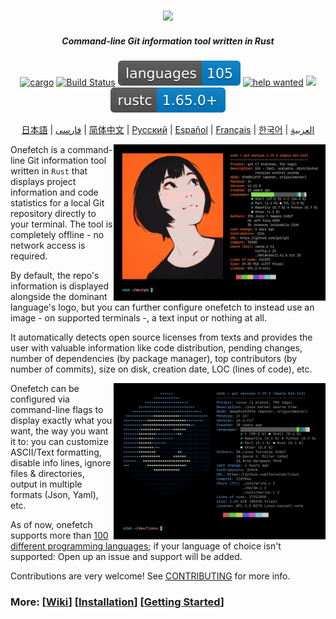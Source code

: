 <h3 align="center"><img src="assets/onefetch.svg" height="130px"></h3>

<h5 align="center">Command-line Git information tool written in Rust</h5>

<p align="center">
	<a href="https://crates.io/crates/onefetch"><img src="https://img.shields.io/crates/v/onefetch.svg" alt="cargo"></a>
	<a href="https://github.com/o2sh/onefetch/actions"><img src="https://github.com/o2sh/onefetch/workflows/CI/badge.svg" alt="Build Status"></a>
  <a href="https://onefetch.dev"><img src="assets/language-badge.svg"></a>
	<a href="https://github.com/o2sh/onefetch/issues?q=is%3Aissue+is%3Aopen+label%3A%22%E2%9D%93+help+wanted%22"><img src="https://img.shields.io/github/issues/o2sh/onefetch/%E2%9D%93%20help%20wanted?color=green" alt="help wanted"></a>
	<a href="./LICENSE.md"><img src="https://img.shields.io/badge/license-MIT-blue.svg"></a>
	<img src="assets/msrv-badge.svg">
</p>

<p align="center">
  <a href="docs/README.ja.md">日本語</a> | <a href="docs/README.fa.md">فارسی</a> |
  <a href="docs/README.cn.md">简体中文</a> | <a href="docs/README.ru.md">Русский</a> |
  <a href="docs/README.es.md">Español</a> | <a href="docs/README.fr.md">Français</a> |
  <a href="docs/README.kr.md">한국어</a> | <a href="docs/README.ar.md">العربية</a>
</p>

<img src="assets/screenshot-1.png" align="right" height="250px">

Onefetch is a command-line Git information tool written in `Rust` that displays project information and code statistics for a local Git repository directly to your terminal. The tool is completely offline - no network access is required.

By default, the repo's information is displayed alongside the dominant language's logo, but you can further configure onefetch to instead use an image - on supported terminals -, a text input or nothing at all.

It automatically detects open source licenses from texts and provides the user with valuable information like code distribution, pending changes, number of dependencies (by package manager), top contributors (by number of commits), size on disk, creation date, LOC (lines of code), etc.

<img src="assets/screenshot-2.png" align="right" height="250px">

Onefetch can be configured via command-line flags to display exactly what you want, the way you want it to: you can customize ASCII/Text formatting, disable info lines, ignore files & directories, output in multiple formats (Json, Yaml), etc.

As of now, onefetch supports more than [100 different programming languages](https://onefetch.dev); if your language of choice isn't supported: Open up an issue and support will be added.

Contributions are very welcome! See [CONTRIBUTING](CONTRIBUTING.md) for more info.

### More: \[[Wiki](https://github.com/o2sh/onefetch/wiki)\] \[[Installation](https://github.com/o2sh/onefetch/wiki/Installation)\] \[[Getting Started](https://github.com/o2sh/onefetch/wiki/getting-started)\]
